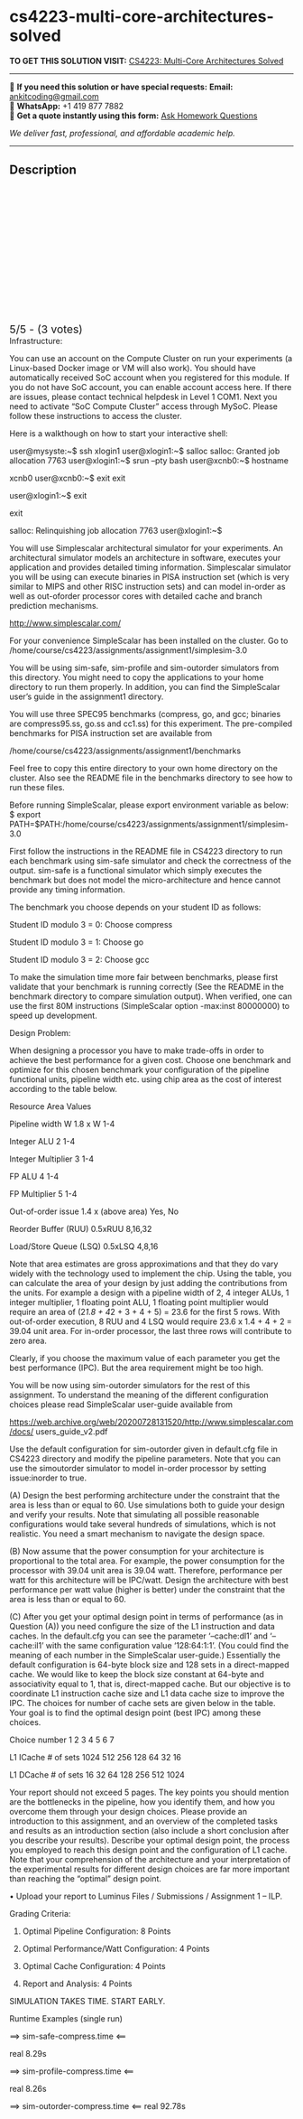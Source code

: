 # cs4223-multi-core-architectures-solved
**TO GET THIS SOLUTION VISIT:** [CS4223: Multi-Core Architectures Solved](https://www.ankitcodinghub.com/product/cs4223-multi-core-architectures-solved/)


---

📩 **If you need this solution or have special requests:** **Email:** ankitcoding@gmail.com  
📱 **WhatsApp:** +1 419 877 7882  
📄 **Get a quote instantly using this form:** [Ask Homework Questions](https://www.ankitcodinghub.com/services/ask-homework-questions/)

*We deliver fast, professional, and affordable academic help.*

---

<h2>Description</h2>



<div class="kk-star-ratings kksr-auto kksr-align-center kksr-valign-top" data-payload="{&quot;align&quot;:&quot;center&quot;,&quot;id&quot;:&quot;128140&quot;,&quot;slug&quot;:&quot;default&quot;,&quot;valign&quot;:&quot;top&quot;,&quot;ignore&quot;:&quot;&quot;,&quot;reference&quot;:&quot;auto&quot;,&quot;class&quot;:&quot;&quot;,&quot;count&quot;:&quot;3&quot;,&quot;legendonly&quot;:&quot;&quot;,&quot;readonly&quot;:&quot;&quot;,&quot;score&quot;:&quot;5&quot;,&quot;starsonly&quot;:&quot;&quot;,&quot;best&quot;:&quot;5&quot;,&quot;gap&quot;:&quot;4&quot;,&quot;greet&quot;:&quot;Rate this product&quot;,&quot;legend&quot;:&quot;5\/5 - (3 votes)&quot;,&quot;size&quot;:&quot;24&quot;,&quot;title&quot;:&quot;CS4223: Multi-Core Architectures Solved&quot;,&quot;width&quot;:&quot;138&quot;,&quot;_legend&quot;:&quot;{score}\/{best} - ({count} {votes})&quot;,&quot;font_factor&quot;:&quot;1.25&quot;}">

<div class="kksr-stars">

<div class="kksr-stars-inactive">
            <div class="kksr-star" data-star="1" style="padding-right: 4px">


<div class="kksr-icon" style="width: 24px; height: 24px;"></div>
        </div>
            <div class="kksr-star" data-star="2" style="padding-right: 4px">


<div class="kksr-icon" style="width: 24px; height: 24px;"></div>
        </div>
            <div class="kksr-star" data-star="3" style="padding-right: 4px">


<div class="kksr-icon" style="width: 24px; height: 24px;"></div>
        </div>
            <div class="kksr-star" data-star="4" style="padding-right: 4px">


<div class="kksr-icon" style="width: 24px; height: 24px;"></div>
        </div>
            <div class="kksr-star" data-star="5" style="padding-right: 4px">


<div class="kksr-icon" style="width: 24px; height: 24px;"></div>
        </div>
    </div>

<div class="kksr-stars-active" style="width: 138px;">
            <div class="kksr-star" style="padding-right: 4px">


<div class="kksr-icon" style="width: 24px; height: 24px;"></div>
        </div>
            <div class="kksr-star" style="padding-right: 4px">


<div class="kksr-icon" style="width: 24px; height: 24px;"></div>
        </div>
            <div class="kksr-star" style="padding-right: 4px">


<div class="kksr-icon" style="width: 24px; height: 24px;"></div>
        </div>
            <div class="kksr-star" style="padding-right: 4px">


<div class="kksr-icon" style="width: 24px; height: 24px;"></div>
        </div>
            <div class="kksr-star" style="padding-right: 4px">


<div class="kksr-icon" style="width: 24px; height: 24px;"></div>
        </div>
    </div>
</div>


<div class="kksr-legend" style="font-size: 19.2px;">
            5/5 - (3 votes)    </div>
    </div>
Infrastructure:

You can use an account on the Compute Cluster on run your experiments (a Linux-based Docker image or VM will also work). You should have automatically received SoC account when you registered for this module. If you do not have SoC account, you can enable account access here. If there are issues, please contact technical helpdesk in Level 1 COM1. Next you need to activate “SoC Compute Cluster” access through MySoC. Please follow these instructions to access the cluster.

Here is a walkthough on how to start your interactive shell:

user@mysyste:~$ ssh xlogin1 user@xlogin1:~$ salloc salloc: Granted job allocation 7763 user@xlogin1:~$ srun –pty bash user@xcnb0:~$ hostname

xcnb0 user@xcnb0:~$ exit exit

user@xlogin1:~$ exit

exit

salloc: Relinquishing job allocation 7763 user@xlogin1:~$

You will use Simplescalar architectural simulator for your experiments. An architectural simulator models an architecture in software, executes your application and provides detailed timing information. Simplescalar simulator you will be using can execute binaries in PISA instruction set (which is very similar to MIPS and other RISC instruction sets) and can model in-order as well as out-oforder processor cores with detailed cache and branch prediction mechanisms.

http://www.simplescalar.com/

For your convenience SimpleScalar has been installed on the cluster. Go to /home/course/cs4223/assignments/assignment1/simplesim-3.0

You will be using sim-safe, sim-profile and sim-outorder simulators from this directory. You might need to copy the applications to your home directory to run them properly. In addition, you can find the SimpleScalar user’s guide in the assignment1 directory.

You will use three SPEC95 benchmarks (compress, go, and gcc; binaries are compress95.ss, go.ss and cc1.ss) for this experiment. The pre-compiled benchmarks for PISA instruction set are available from

/home/course/cs4223/assignments/assignment1/benchmarks

Feel free to copy this entire directory to your own home directory on the cluster. Also see the README file in the benchmarks directory to see how to run these files.

Before running SimpleScalar, please export environment variable as below: $ export PATH=$PATH:/home/course/cs4223/assignments/assignment1/simplesim-3.0

First follow the instructions in the README file in CS4223 directory to run each benchmark using sim-safe simulator and check the correctness of the output. sim-safe is a functional simulator which simply executes the benchmark but does not model the micro-architecture and hence cannot provide any timing information.

The benchmark you choose depends on your student ID as follows:

Student ID modulo 3 = 0: Choose compress

Student ID modulo 3 = 1: Choose go

Student ID modulo 3 = 2: Choose gcc

To make the simulation time more fair between benchmarks, please first validate that your benchmark is running correctly (See the README in the benchmark directory to compare simulation output). When verified, one can use the first 80M instructions (SimpleScalar option -max:inst 80000000) to speed up development.

Design Problem:

When designing a processor you have to make trade-offs in order to achieve the best performance for a given cost. Choose one benchmark and optimize for this chosen benchmark your configuration of the pipeline functional units, pipeline width etc. using chip area as the cost of interest according to the table below.

Resource Area Values

Pipeline width W 1.8 x W 1-4

Integer ALU 2 1-4

Integer Multiplier 3 1-4

FP ALU 4 1-4

FP Multiplier 5 1-4

Out-of-order issue 1.4 x (above area) Yes, No

Reorder Buffer (RUU) 0.5xRUU 8,16,32

Load/Store Queue (LSQ) 0.5xLSQ 4,8,16

Note that area estimates are gross approximations and that they do vary widely with the technology used to implement the chip. Using the table, you can calculate the area of your design by just adding the contributions from the units. For example a design with a pipeline width of 2, 4 integer ALUs, 1 integer multiplier, 1 floating point ALU, 1 floating point multiplier would require an area of (2*1.8 + 4*2 + 3 + 4 + 5) = 23.6 for the first 5 rows. With out-of-order execution, 8 RUU and 4 LSQ would require 23.6 x 1.4 + 4 + 2 = 39.04 unit area. For in-order processor, the last three rows will contribute to zero area.

Clearly, if you choose the maximum value of each parameter you get the best performance (IPC). But the area requirement might be too high.

You will be now using sim-outorder simulators for the rest of this assignment. To understand the meaning of the different configuration choices please read SimpleScalar user-guide available from

https://web.archive.org/web/20200728131520/http://www.simplescalar.com/docs/ users_guide_v2.pdf

Use the default configuration for sim-outorder given in default.cfg file in CS4223 directory and modify the pipeline parameters. Note that you can use the simoutorder simulator to model in-order processor by setting issue:inorder to true.

(A) Design the best performing architecture under the constraint that the area is less than or equal to 60. Use simulations both to guide your design and verify your results. Note that simulating all possible reasonable configurations would take several hundreds of simulations, which is not realistic. You need a smart mechanism to navigate the design space.

(B) Now assume that the power consumption for your architecture is proportional to the total area. For example, the power consumption for the processor with 39.04 unit area is 39.04 watt. Therefore, performance per watt for this architecture will be IPC/watt. Design the architecture with best performance per watt value (higher is better) under the constraint that the area is less than or equal to 60.

(C) After you get your optimal design point in terms of performance (as in Question (A)) you need configure the size of the L1 instruction and data caches. In the default.cfg you can see the parameter ‘–cache:dl1’ and ‘– cache:il1’ with the same configuration value ‘128:64:1:1’. (You could find the meaning of each number in the SimpleScalar user-guide.) Essentially the default configuration is 64-byte block size and 128 sets in a direct-mapped cache. We would like to keep the block size constant at 64-byte and associativity equal to 1, that is, direct-mapped cache. But our objective is to coordinate L1 instruction cache size and L1 data cache size to improve the IPC. The choices for number of cache sets are given below in the table. Your goal is to find the optimal design point (best IPC) among these choices.

Choice number 1 2 3 4 5 6 7

L1 ICache # of sets 1024 512 256 128 64 32 16

L1 DCache # of sets 16 32 64 128 256 512 1024

Your report should not exceed 5 pages. The key points you should mention are the bottlenecks in the pipeline, how you identify them, and how you overcome them through your design choices. Please provide an introduction to this assignment, and an overview of the completed tasks and results as an introduction section (also include a short conclusion after you describe your results). Describe your optimal design point, the process you employed to reach this design point and the configuration of L1 cache. Note that your comprehension of the architecture and your interpretation of the experimental results for different design choices are far more important than reaching the “optimal” design point.

• Upload your report to Luminus Files / Submissions / Assignment 1 – ILP.

Grading Criteria:

1. Optimal Pipeline Configuration: 8 Points

2. Optimal Performance/Watt Configuration: 4 Points

3. Optimal Cache Configuration: 4 Points

4. Report and Analysis: 4 Points

SIMULATION TAKES TIME. START EARLY.

Runtime Examples (single run)

==&gt; sim-safe-compress.time &lt;==

real 8.29s

==&gt; sim-profile-compress.time &lt;==

real 8.26s

==&gt; sim-outorder-compress.time &lt;== real 92.78s
